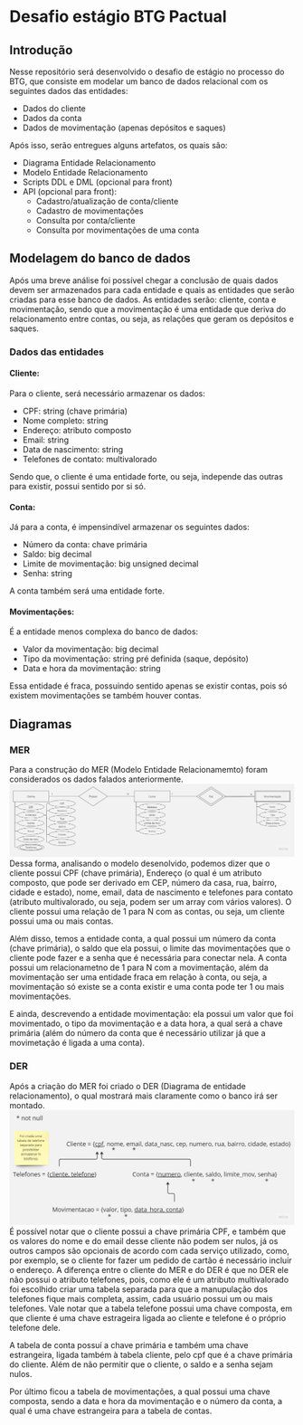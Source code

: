 # Desafio estágio BTG Pactual

## Introdução

Nesse repositório será desenvolvido o desafio de estágio no processo do BTG, que consiste em modelar um banco de dados relacional com os seguintes dados das entidades:
* Dados do cliente
* Dados da conta
* Dados de movimentação (apenas depósitos e saques)

Após isso, serão entregues alguns artefatos, os quais são:
* Diagrama Entidade Relacionamento
* Modelo Entidade Relacionamento
* Scripts DDL e DML (opcional para front)
* API (opcional para front):
  * Cadastro/atualização de conta/cliente
  * Cadastro de movimentações
  * Consulta por conta/cliente
  * Consulta por movimentações de uma conta

## Modelagem do banco de dados

Após uma breve análise foi possível chegar a conclusão de quais dados devem ser armazenados para cada entidade e quais as entidades que serão criadas para esse banco de dados. As entidades serão: cliente, conta e movimentação, sendo que a movimentação é uma entidade que deriva do relacionamento entre contas, ou seja, as relações que geram os depósitos e saques.

### Dados das entidades
#### Cliente:
Para o cliente, será necessário armazenar os dados:
* CPF: string (chave primária)
* Nome completo: string
* Endereço: atributo composto
* Email: string
* Data de nascimento: string
* Telefones de contato: multivalorado

Sendo que, o cliente é uma entidade forte, ou seja, independe das outras para existir, possui sentido por si só.

#### Conta:
Já para a conta, é impensindível armazenar os seguintes dados:
* Número da conta: chave primária
* Saldo: big decimal
* Limite de movimentação: big unsigned decimal
* Senha: string

A conta também será uma entidade forte.

#### Movimentações:
É a entidade menos complexa do banco de dados:
* Valor da movimentação: big decimal
* Tipo da movimentação: string pré definida (saque, depósito)
* Data e hora da movimentação: string

Essa entidade é fraca, possuindo sentido apenas se existir contas, pois só existem movimentações se também houver contas.

## Diagramas
### MER
Para a construção do MER (Modelo Entidade Relacionamemto) foram considerados os dados falados anteriormente.
<img src="Diagramas/MER.jpg" alt="MER"/>
Dessa forma, analisando o modelo desenolvido, podemos dizer que o cliente possui CPF (chave primária), Endereço (o qual é um atributo composto, que pode ser derivado em CEP, número da casa, rua, bairro, cidade e estado), nome, email, data de nascimento e telefones para contato (atributo multivalorado, ou seja, podem ser um array com vários valores). O cliente possui uma relação de 1 para N com as contas, ou seja, um cliente possui uma ou mais contas.

Além disso, temos a entidade conta, a qual possui um número da conta (chave primária), o saldo que ela possui, o limite das movimentações que o cliente pode fazer e a senha que é necessária para conectar nela. A conta possui um relacionametno de 1 para N com a movimentação, além da movimentação ser uma entidade fraca em relação à conta, ou seja, a movimentação só existe se a conta existir e uma conta pode ter 1 ou mais movimentações.

E ainda, descrevendo a entidade movimentação: ela possui um valor que foi movimentado, o tipo da movimentação e a data hora, a qual será a chave primária (além do número da conta que é necessário utilizar já que a movimetação é ligada a uma conta).

### DER
Após a criação do MER foi criado o DER (Diagrama de entidade relacionamento), o qual mostrará mais claramente como o banco irá ser montado.
<img src="Diagramas/DER.jpg" alt="DER"/>
É possível notar que o cliente possui a chave primária CPF, e também que os valores do nome e do email desse cliente não podem ser nulos, já os outros campos são opcionais de acordo com cada serviço utilizado, como, por exemplo, se o cliente for fazer um pedido de cartão é necessário incluir o endereço. A diferença entre o cliente do MER e do DER é que no DER ele não possui o atributo telefones, pois, como ele é um atributo multivalorado foi escolhido criar uma tabela separada para que a manupulação dos telefones fique mais completa, assim, cada usuário possui um ou mais telefones. Vale notar que a tabela telefone possui uma chave composta, em que cliente é uma chave estrageira ligada ao cliente e telefone é o próprio telefone dele.

A tabela de conta possuí a chave primária e também uma chave estrangeira, ligada também à tabela cliente, pelo cpf que é a chave primária do cliente. Além de não permitir que o cliente, o saldo e a senha sejam nulos.

Por último ficou a tabela de movimentações, a qual possui uma chave composta, sendo a data e hora da movimentação e o número da conta, a qual é uma chave estrangeira para a tabela de contas.
